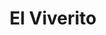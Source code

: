 ---
title: "El Viverito"
url: /ciudad-autonoma-de-buenos-aires/el-viverito-avenida-de-los-incas/
shop: centro de jardinería
---